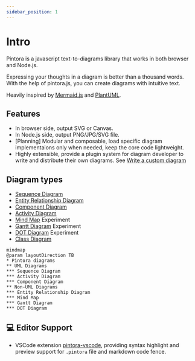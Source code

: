 ```yaml
---
sidebar_position: 1
---
```


# Intro

Pintora is a javascript text-to-diagrams library that works in both browser and Node.js.

Expressing your thoughts in a diagram is better than a thousand words. With the help of pintora.js, you can create diagrams with intuitive text.

Heavily inspired by [Mermaid.js](https://mermaid-js.github.io/mermaid/#/) and [PlantUML](https://plantuml.com/).

## Features

- In browser side, output SVG or Canvas.
- In Node.js side, output PNG/JPG/SVG file.
- \[Planning\] Modular and composable, load specific diagram implementaions only when needed, keep the core code lightweight.
- Highly extensible, provide a plugin system for diagram developer to write and distribute their own diagrams. See [Write a custom diagram](./advanced/write-a-custom-diagram.md)

## Diagram types

- [Sequence Diagram](./diagrams/sequence-diagram.mdx)
- [Entity Relationship Diagram](./diagrams/er-diagram.mdx)
- [Component Diagram](./diagrams/component-diagram.mdx)
- [Activity Diagram](./diagrams/activity-diagram.mdx)
- [Mind Map](./diagrams/mindmap.mdx) <span className="badge badge--info">Experiment</span>
- [Gantt Diagram](./diagrams/gantt-diagram.mdx) <span className="badge badge--info">Experiment</span>
- [DOT Diagram](./diagrams/dot-diagram.mdx) <span className="badge badge--info">Experiment</span>
- [Class Diagram](./diagrams/class-diagram.mdx)

```pintora play
mindmap
@param layoutDirection TB
* Pintora diagrams
** UML Diagrams
*** Sequence Diagram
*** Activity Diagram
*** Component Diagram
** Non-UML Diagrams
*** Entity Relationship Diagram
*** Mind Map
*** Gantt Diagram
*** DOT Diagram
```

## 💻 Editor Support

- VSCode extension [pintora-vscode](https://marketplace.visualstudio.com/items?itemName=hikerpig.pintora-vscode), providing syntax highlight and preview support for `.pintora` file and markdown code fence.
